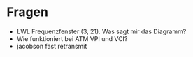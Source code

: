 # Fragen

- LWL Frequenzfenster (3, 21). Was sagt mir das Diagramm?
- Wie funktioniert bei ATM VPI und VCI?
- jacobson fast retransmit